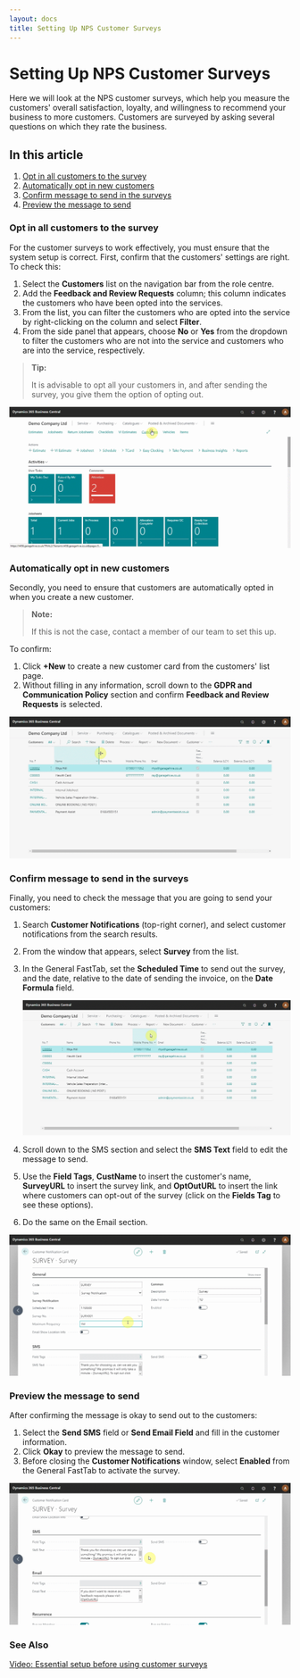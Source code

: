 ```yaml
---
layout: docs
title: Setting Up NPS Customer Surveys
---
```


#   Setting Up NPS Customer Surveys

Here we will look at the NPS customer surveys, which help you measure the customers' overall satisfaction, loyalty, and willingness to recommend your business to more customers. Customers are surveyed by asking several questions on which they rate the business.

## In this article
1. [Opt in all customers to the survey](#opt-in-all-customers-to-the-survey)
2. [Automatically opt in new customers](#automatically-opt-in-new-customers)
3. [Confirm message to send in the surveys](#confirm-message-to-send-in-the-surveys)
4. [Preview the message to send](preview-the-message-to-send)


### Opt in all customers to the survey
For the customer surveys to work effectively, you must ensure that the system setup is correct. First, confirm that the customers' settings are right. To check this:
1. Select the **Customers** list on the navigation bar from the role centre.
2. Add the **Feedback and Review Requests** column; this column indicates the customers who have been opted into the services.
3. From the list, you can filter the customers who are opted into the service by right-clicking on the column and select **Filter**. 
4. From the side panel that appears, choose **No** or **Yes** from the dropdown to filter the customers who are not into the service and customers who are into the service, respectively. 


>**Tip:**
>
> It is advisable to opt all your customers in, and after sending the survey, you give them the option of opting out.

![](media/garagehive-surveys-customer1.gif)

### Automatically opt in new customers
Secondly, you need to ensure that customers are automatically opted in when you create a new customer. 

>**Note:**
>
>If this is not the case, contact a member of our team to set this up. 

To confirm:
1. Click **+New** to create a new customer card from the customers' list page. 
2. Without filling in any information, scroll down to the **GDPR and Communication Policy** section and confirm **Feedback and Review Requests** is selected.

![](media/garagehive-surveys-customer2.gif)

### Confirm message to send in the surveys
Finally, you need to check the message that you are going to send your customers:
1. Search **Customer Notifications** (top-right corner), and select customer notifications from the search results.
2. From the window that appears, select **Survey** from the list. 
3. In the General FastTab, set the **Scheduled Time** to send out the survey, and the date, relative to the date of sending the invoice, on the **Date Formula** field.

    ![](media/garagehive-surveys-customer3.gif)

4. Scroll down to the SMS section and select the **SMS Text** field to edit the message to send.
5. Use the **Field Tags**, **CustName** to insert the customer's name, **SurveyURL** to insert the survey link, and **OptOutURL** to insert the link where customers can opt-out of the survey (click on the **Fields Tag** to see these options). 
6. Do the same on the Email section. 

![](media/garagehive-surveys-customer4.gif)

### Preview the message to send
After confirming the message is okay to send out to the customers: 
1. Select the **Send SMS** field or **Send Email Field** and fill in the customer information. 
2. Click **Okay** to preview the message to send. 
3. Before closing the **Customer Notifications** window, select **Enabled** from the General FastTab to activate the survey.

![](media/garagehive-surveys-customer5.gif)

### See Also

[Video: Essential setup before using customer surveys](https://www.youtube.com/watch?v=76r8iXfzEck)
